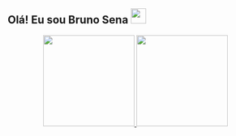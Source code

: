 ## Olá! Eu sou Bruno Sena <img src="https://raw.githubusercontent.com/MartinHeinz/MartinHeinz/master/wave.gif" width="30px">
<div align="center">
  <a href="https://github.com/Bruninho-ss1">
  <img height="180em" src="https://github-readme-stats.vercel.app/api?username=Bruninho-ss1&show_icons=true&theme=react&&hide_border=true&bg_color=0D1117&include_all_commits=true&count_private=true"/>
  <img height="180em" src="https://github-readme-stats.vercel.app/api/top-langs/?username=Bruninho-ss1&layout=compact&langs_count=7&theme=react&hide_border=true&bg_color=0D1117"/></div>
  
  
 
